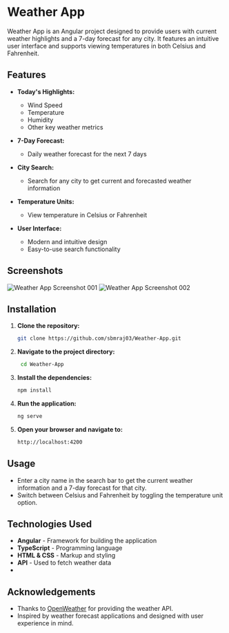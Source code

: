 # Weather App

Weather App is an Angular project designed to provide users with current weather highlights and a 7-day forecast for any city. It features an intuitive user interface and supports viewing temperatures in both Celsius and Fahrenheit.

## Features

- **Today's Highlights:**
  - Wind Speed
  - Temperature
  - Humidity
  - Other key weather metrics

- **7-Day Forecast:**
  - Daily weather forecast for the next 7 days

- **City Search:**
  - Search for any city to get current and forecasted weather information

- **Temperature Units:**
  - View temperature in Celsius or Fahrenheit

- **User Interface:**
  - Modern and intuitive design
  - Easy-to-use search functionality

## Screenshots

![Weather App Screenshot 001](https://github.com/sbmraj03/Weather-App/assets/100986100/b360da19-c12e-45a6-b259-db3fb511e88b)
![Weather App Screenshot 002](https://github.com/sbmraj03/Weather-App/assets/100986100/e948d427-cded-44ae-8c7a-754bc76abdc6)

## Installation

1. **Clone the repository:**

   ```bash
   git clone https://github.com/sbmraj03/Weather-App.git

2. **Navigate to the project directory:** 
   ```bash
    cd Weather-App

3. **Install the dependencies:**
    ```bash
    npm install

4. **Run the application:**
    ```bash
    ng serve
    
5. **Open your browser and navigate to:**
    ```bash
    http://localhost:4200


## Usage

- Enter a city name in the search bar to get the current weather information and a 7-day forecast for that city.
- Switch between Celsius and Fahrenheit by toggling the temperature unit option.

## Technologies Used

- **Angular** - Framework for building the application
- **TypeScript** - Programming language
- **HTML & CSS** - Markup and styling
- **API** - Used to fetch weather data
- 

## Acknowledgements

- Thanks to [OpenWeather](https://rapidapi.com/) for providing the weather API.
- Inspired by weather forecast applications and designed with user experience in mind.
